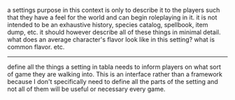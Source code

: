 a settings purpose in this context is only to describe it to the players such that they have a feel for the world and can begin roleplaying in it. it is not intended to be an exhaustive history, species catalog, spellbook, item dump, etc. it should however describe all of these things in minimal detail. what does an average character's flavor look like in this setting? what is common flavor. etc.

---

define all the things a setting in tabla needs to inform players on what sort of game they are walking into. This is an interface rather than a framework because I don't specifically need to define all the parts of the setting and not all of them will be useful or necessary every game.